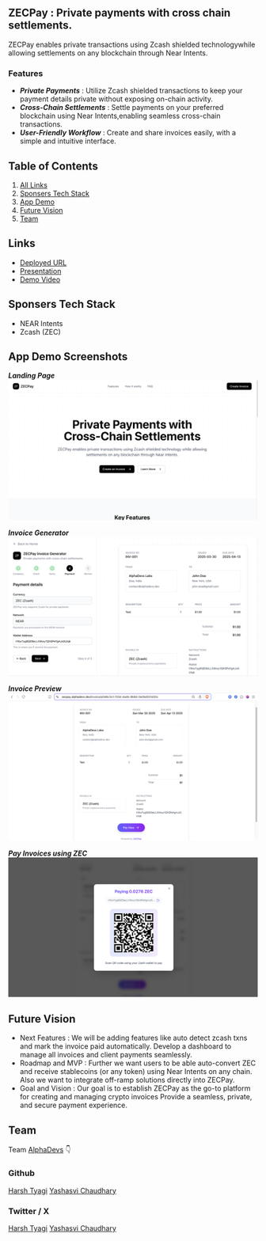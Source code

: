 ## ZECPay : Private payments with cross chain settlements.

ZECPay enables private transactions using Zcash shielded technologywhile allowing settlements on any blockchain through Near Intents.

### Features

- **_Private Payments_** : Utilize Zcash shielded transactions to keep your payment details private without exposing on-chain activity.
- **_Cross-Chain Settlements_** : Settle payments on your preferred blockchain using Near Intents,enabling seamless cross-chain transactions.
- **_User-Friendly Workflow_** : Create and share invoices easily, with a simple and intuitive interface.

## Table of Contents

1. [All Links](#links)
2. [Sponsers Tech Stack](#sponsers-tech-stack)
3. [App Demo](#app-demo-screenshots)
4. [Future Vision](#future-vision)
5. [Team](#team)

## Links

- [Deployed URL](https://zecpay.alphadevs.dev/)
- [Presentation](https://www.canva.com/design/DAGi5VblSQI/7_rEq_cuHYQ6WtKpTM_ocQ/view)
- [Demo Video](https://youtu.be/jmvtENJWx34)

## Sponsers Tech Stack

- NEAR Intents
- Zcash (ZEC)

## App Demo Screenshots

**_Landing Page_**
![Landing Page](/public/landing-page.png)

**_Invoice Generator_**
![Invoice Generator](/public/invoice-generator.png)

**_Invoice Preview_**
![Invoice Preview](/public/invoice-preview.png)

**_Pay Invoices using ZEC_**
![Pay Invoices using ZEC](/public/pay-invoices.png)

## Future Vision

- Next Features :
  We will be adding features like auto detect zcash txns and mark the invoice paid automatically. Develop a dashboard to manage all invoices and client payments seamlessly.
- Roadmap and MVP :
  Further we want users to be able auto-convert ZEC and receive stablecoins (or any token) using Near Intents on any chain. Also we want to integrate off-ramp solutions directly into ZECPay.
- Goal and Vision :
  Our goal is to establish ZECPay as the go-to platform for creating and managing crypto invoices Provide a seamless, private, and secure payment experience.

## Team

Team [AlphaDevs](https://www.alphadevs.dev) 👇

### Github

[Harsh Tyagi](https://github.com/mr-harshtyagi)
[Yashasvi Chaudhary](https://github.com/0xyshv)

### Twitter / X

[Harsh Tyagi](https://twitter.com/0xmht)
[Yashasvi Chaudhary](https://twitter.com/0xyshv)
